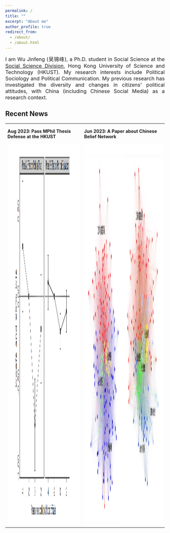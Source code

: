 ```yaml
---
permalink: /
title: ""
excerpt: "About me"
author_profile: true
redirect_from: 
  - /about/
  - /about.html
---
```


<!-- <i class="fa fa-fw fa-drivers-license"></i> About Me -->
<!-- ====== -->

<p align="justify">
<font size = 3> I am Wu Jinfeng (吴锦峰), a Ph.D. student in Social Science at the <a href="https://sosc.hkust.edu.hk/">Social Science Division</a>, Hong Kong University of Science and Technology (HKUST). My research interests include Political Sociology and Political Communication. My previous research has investigated the diversity and changes in citizens' political attitudes, with China (including Chinese Social Media) as a research context.</font>
<br>
</p>

## Recent News

<html>
  <table style="margin-left:auto; margin-right:auto; border:none;">
    <tr style="margin-left:auto; margin-right:auto; border:none;">
      <td style="margin-left:auto; margin-right:auto; border:none;">
        <p><b>Aug 2023: Pass MPhil Thesis Defense at the HKUST</b></p>
        <p>
        </p>
        <a href="https://sosc.hkust.edu.hk/events/state-citizen-conflict-and-emergence-chinese-critical-citizens"><img src='/images/State_Citizen Conflict.png' height="1206"></a>
      </td>
      <td style="margin-left:auto; margin-right:auto; border:none;">
        <p><b>Jun 2023: A Paper about Chinese Belief Network</b></p>
        <p>
        </p>
        <a href="https://chn.oversea.cnki.net/KCMS/detail/detail.aspx?dbcode=CJFD&dbname=CJFDLAST2023&filename=HFYJ202302003&uniplatform=OVERSEA&v=U2eZyMnRyYeWKOGpr2NzHw4araapRChCAurxmklTrrTlUi4pAJKyVq3aCfHIW2m_"><img src='/images/Belief_Network.png' height="1206"></a>
      </td>
    </tr>
  </table>
</html>


